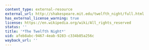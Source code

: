 ```yaml
---
content_type: external-resource
external_url: http://shakespeare.mit.edu/twelfth_night/full.html
has_external_license_warning: true
license: https://en.wikipedia.org/wiki/All_rights_reserved
status: ''
title: '*The Twelfth Night*'
uid: afeb8abc-9467-4eab-9283-c334b85a256c
wayback_url: ''
---
```

